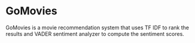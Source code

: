 # GoMovies
GoMovies is a movie recommendation system that uses TF IDF to rank the results and VADER sentiment analyzer to compute the sentiment scores.
